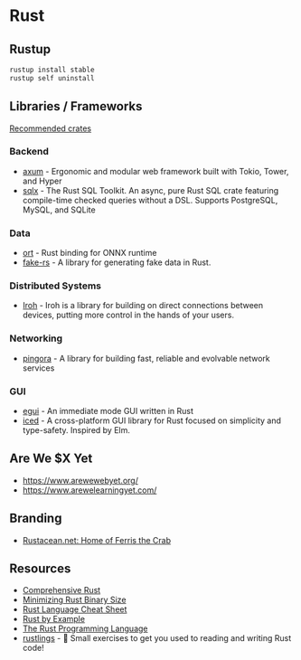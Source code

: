 # Rust

## Rustup

```bash
rustup install stable
rustup self uninstall
```

## Libraries / Frameworks

[Recommended crates](https://blessed.rs/crates)


### Backend

- [axum](https://github.com/tokio-rs/axum) - Ergonomic and modular web framework built with Tokio, Tower, and Hyper
- [sqlx](https://github.com/launchbadge/sqlx) - The Rust SQL Toolkit. An async, pure Rust SQL crate featuring compile-time checked queries without a DSL. Supports PostgreSQL, MySQL, and SQLite



### Data

- [ort](https://ort.pyke.io/) - Rust binding for ONNX runtime
- [fake-rs](https://github.com/cksac/fake-rs) - A library for generating fake data in Rust.


### Distributed Systems

- [Iroh](https://www.iroh.computer/) - Iroh is a library for building on direct connections between devices, putting more control in the hands of your users.

### Networking
- [pingora](https://github.com/cloudflare/pingora) - A library for building fast, reliable and evolvable network services

### GUI

- [egui](https://www.egui.rs/) - An immediate mode GUI written in Rust
- [iced](https://github.com/iced-rs/iced) - A cross-platform GUI library for Rust focused on simplicity and type-safety. Inspired by Elm.

## Are We $X Yet

- <https://www.arewewebyet.org/>
- <https://www.arewelearningyet.com/>

## Branding

- [Rustacean.net: Home of Ferris the Crab](https://rustacean.net/)

## Resources

- [Comprehensive Rust](https://google.github.io/comprehensive-rust/)
- [Minimizing Rust Binary Size](https://github.com/johnthagen/min-sized-rust)
- [Rust Language Cheat Sheet](https://cheats.rs/)
- [Rust by Example](https://doc.rust-lang.org/stable/rust-by-example/)
- [The Rust Programming Language](https://doc.rust-lang.org/book/)
- [rustlings](https://github.com/rust-lang/rustlings) - 🦀 Small exercises to get you used to reading and writing Rust code!
